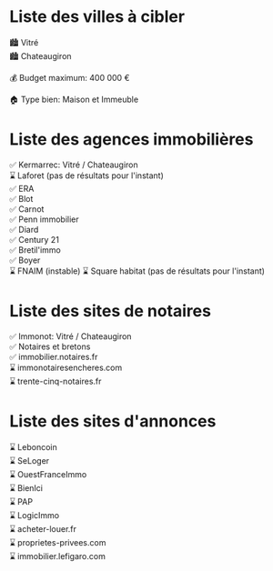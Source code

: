 # Liste des villes à cibler

🏙 Vitré  
🏙 Chateaugiron  

💰 Budget maximum: 400 000 €  

🏠 Type bien: Maison et Immeuble  

# Liste des agences immobilières

✅ Kermarrec: Vitré / Chateaugiron  
⌛ Laforet (pas de résultats pour l'instant)  
✅ ERA  
✅ Blot  
✅ Carnot  
✅ Penn immobilier  
✅ Diard  
✅ Century 21  
✅ Bretil'immo  
✅ Boyer  
⌛ FNAIM (instable)
⌛ Square habitat (pas de résultats pour l'instant)  

# Liste des sites de notaires

✅ Immonot: Vitré / Chateaugiron  
✅ Notaires et bretons  
✅ immobilier.notaires.fr  
⌛ immonotairesencheres.com  
⌛ trente-cinq-notaires.fr  

# Liste des sites d'annonces

⌛ Leboncoin  
⌛ SeLoger  
⌛ OuestFranceImmo  
⌛ BienIci  
⌛ PAP  
⌛ LogicImmo  
⌛ acheter-louer.fr  
⌛ proprietes-privees.com  
⌛ immobilier.lefigaro.com  